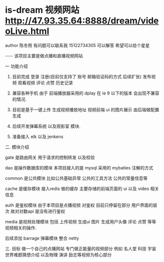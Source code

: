 # is-dream  视频网站  http://47.93.35.64:8888/dream/videoLive.html
author 陈冬照  有问题可以联系我 15122734305  可以解答  希望可以给个星星 

---- 该项目主要是做点播和直播视频网站 

一 功能介绍

1. 目前完成 登录 注册(目前仅支持了 账号 邮箱验证码的方式 后续扩张) 发布视频 观看视频 评论 点赞 历史记录

2. 兼容各种手机 由于 前端播放器采用的 dplay 在 ie 9 以下的版本 会出现不兼容的情况.

3. 目前是基于一键上传 生成视频播放地址 视频前端 ui 的图片展示 由后端做配置生成

4. 后续开发弹幕系统 以及观影室 模块.

5. 准备接入 elk  以及 jenkens 

二. 模块介绍

gate 是路由网关 用于请求的控制转发 以及校验

dao  是操作数据库的模块 本项目接入的是 mysql 采用的 mybaties 注解的方式

common 是公共模块 比如公共基础异常 公共的工具方法 公共的常量信息等

cache  是缓存模块 接入redis 做的缓存 主要存储的前端页面的 ui 以及 video 相关信息

auth   是鉴权模块 由于本项目是点播视频 对鉴权 目前只停留在部分 用户界面的层次 故对对数api 是没有进行鉴权

media  是视频处理模块 包括 上传视频 生成ui 图片 生成用户头像 评论 点赞 等等视频相关的操作.

后续添加 barrage 弹幕模块 整合 netty 

三. 目标 做一个自己的点播网站 专门做正能量的视频部分 例如 名人堂 科技 宇宙  世界难题猜想介绍 以及物理 演讲 励志等视频为核心部分 


